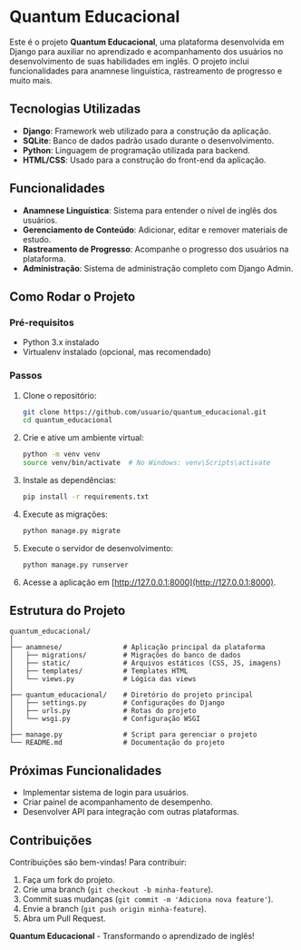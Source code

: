 # Quantum Educacional

Este é o projeto **Quantum Educacional**, uma plataforma desenvolvida em Django para auxiliar no aprendizado e acompanhamento dos usuários no desenvolvimento de suas habilidades em inglês. O projeto inclui funcionalidades para anamnese linguística, rastreamento de progresso e muito mais.

## Tecnologias Utilizadas

- **Django**: Framework web utilizado para a construção da aplicação.
- **SQLite**: Banco de dados padrão usado durante o desenvolvimento.
- **Python**: Linguagem de programação utilizada para backend.
- **HTML/CSS**: Usado para a construção do front-end da aplicação.

## Funcionalidades

- **Anamnese Linguística**: Sistema para entender o nível de inglês dos usuários.
- **Gerenciamento de Conteúdo**: Adicionar, editar e remover materiais de estudo.
- **Rastreamento de Progresso**: Acompanhe o progresso dos usuários na plataforma.
- **Administração**: Sistema de administração completo com Django Admin.

## Como Rodar o Projeto

### Pré-requisitos

- Python 3.x instalado
- Virtualenv instalado (opcional, mas recomendado)

### Passos

1. Clone o repositório:

   ```bash
   git clone https://github.com/usuario/quantum_educacional.git
   cd quantum_educacional
   ```

2. Crie e ative um ambiente virtual:

   ```bash
   python -m venv venv
   source venv/bin/activate  # No Windows: venv\Scripts\activate
   ```

3. Instale as dependências:

   ```bash
   pip install -r requirements.txt
   ```

4. Execute as migrações:

   ```bash
   python manage.py migrate
   ```

5. Execute o servidor de desenvolvimento:

   ```bash
   python manage.py runserver
   ```

6. Acesse a aplicação em [http://127.0.0.1:8000](http://127.0.0.1:8000).

## Estrutura do Projeto

```plaintext
quantum_educacional/
│
├── anamnese/               # Aplicação principal da plataforma
│   ├── migrations/         # Migrações do banco de dados
│   ├── static/             # Arquivos estáticos (CSS, JS, imagens)
│   ├── templates/          # Templates HTML
│   └── views.py            # Lógica das views
│
├── quantum_educacional/    # Diretório do projeto principal
│   ├── settings.py         # Configurações do Django
│   ├── urls.py             # Rotas do projeto
│   └── wsgi.py             # Configuração WSGI
│
├── manage.py               # Script para gerenciar o projeto
└── README.md               # Documentação do projeto
```

## Próximas Funcionalidades

- Implementar sistema de login para usuários.
- Criar painel de acompanhamento de desempenho.
- Desenvolver API para integração com outras plataformas.

## Contribuições

Contribuições são bem-vindas! Para contribuir:

1. Faça um fork do projeto.
2. Crie uma branch (`git checkout -b minha-feature`).
3. Commit suas mudanças (`git commit -m 'Adiciona nova feature'`).
4. Envie a branch (`git push origin minha-feature`).
5. Abra um Pull Request.

**Quantum Educacional** - Transformando o aprendizado de inglês!
